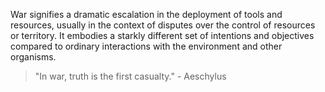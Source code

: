 

War signifies a dramatic escalation in the deployment of tools and resources, usually in the context of disputes over the control of resources or territory. It embodies a starkly different set of intentions and objectives compared to ordinary interactions with the environment and other organisms.

> "In war, truth is the first casualty." - Aeschylus 

